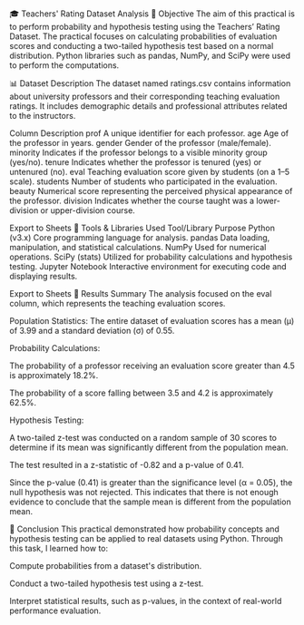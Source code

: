 🎓 Teachers' Rating Dataset Analysis
🧭 Objective
The aim of this practical is to perform probability and hypothesis testing using the Teachers’ Rating Dataset. The practical focuses on calculating probabilities of evaluation scores and conducting a two-tailed hypothesis test based on a normal distribution. Python libraries such as pandas, NumPy, and SciPy were used to perform the computations.

📊 Dataset Description
The dataset named ratings.csv contains information about university professors and their corresponding teaching evaluation ratings. It includes demographic details and professional attributes related to the instructors.

Column	Description
prof	A unique identifier for each professor.
age	Age of the professor in years.
gender	Gender of the professor (male/female).
minority	Indicates if the professor belongs to a visible minority group (yes/no).
tenure	Indicates whether the professor is tenured (yes) or untenured (no).
eval	Teaching evaluation score given by students (on a 1–5 scale).
students	Number of students who participated in the evaluation.
beauty	Numerical score representing the perceived physical appearance of the professor.
division	Indicates whether the course taught was a lower-division or upper-division course.

Export to Sheets
🧰 Tools & Libraries Used
Tool/Library	Purpose
Python (v3.x)	Core programming language for analysis.
pandas	Data loading, manipulation, and statistical calculations.
NumPy	Used for numerical operations.
SciPy (stats)	Utilized for probability calculations and hypothesis testing.
Jupyter Notebook	Interactive environment for executing code and displaying results.

Export to Sheets
🧾 Results Summary
The analysis focused on the eval column, which represents the teaching evaluation scores.

Population Statistics: The entire dataset of evaluation scores has a mean (μ) of 3.99 and a standard deviation (σ) of 0.55.

Probability Calculations:

The probability of a professor receiving an evaluation score greater than 4.5 is approximately 18.2%.

The probability of a score falling between 3.5 and 4.2 is approximately 62.5%.

Hypothesis Testing:

A two-tailed z-test was conducted on a random sample of 30 scores to determine if its mean was significantly different from the population mean.

The test resulted in a z-statistic of -0.82 and a p-value of 0.41.

Since the p-value (0.41) is greater than the significance level (α = 0.05), the null hypothesis was not rejected. This indicates that there is not enough evidence to conclude that the sample mean is different from the population mean.

🏁 Conclusion
This practical demonstrated how probability concepts and hypothesis testing can be applied to real datasets using Python. Through this task, I learned how to:

Compute probabilities from a dataset's distribution.

Conduct a two-tailed hypothesis test using a z-test.

Interpret statistical results, such as p-values, in the context of real-world performance evaluation.
